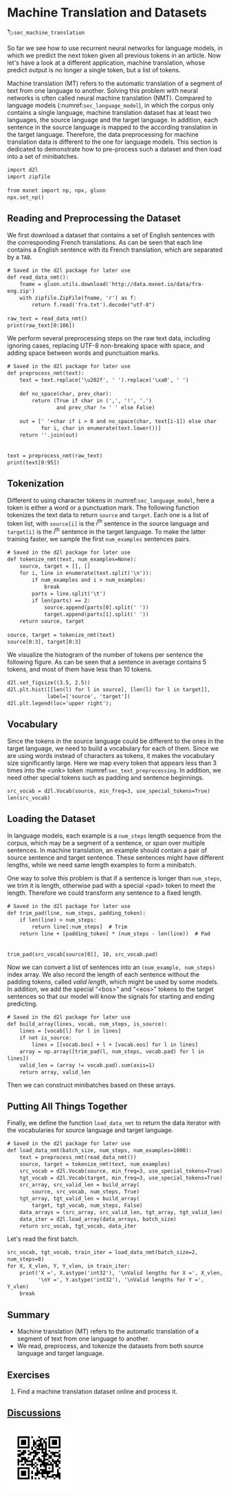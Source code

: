 # Machine Translation and Datasets
:label:`sec_machine_translation`

So far we see how to use recurrent neural networks for language models, in which we predict the next token given all previous tokens in an article. Now let's have a look at a different application, machine translation, whose predict output is no longer a single token, but a list of tokens. 

Machine translation (MT) refers to the automatic translation of a segment of text from one language to another. Solving this problem with neural networks is often called neural machine translation (NMT). Compared to language models (:numref:`sec_language_model`), in which the corpus only contains a single language, machine translation dataset has at least two languages, the source language and the target language. In addition, each sentence in the source language is mapped to the according translation in the target language. Therefore, the data preprocessing for machine translation data is different to the one for language models. This section is dedicated to demonstrate how to pre-process such a dataset and then load into a set of minibatches.

```{.python .input  n=1}
import d2l
import zipfile

from mxnet import np, npx, gluon
npx.set_np()
```

## Reading and Preprocessing the Dataset

We first download a dataset that contains a set of English sentences with the corresponding French translations. As can be seen that each line contains a English sentence with its French translation, which are separated by a `TAB`.

```{.python .input  n=8}
# Saved in the d2l package for later use
def read_data_nmt():
    fname = gluon.utils.download('http://data.mxnet.io/data/fra-eng.zip')
    with zipfile.ZipFile(fname, 'r') as f:
        return f.read('fra.txt').decode("utf-8")

raw_text = read_data_nmt()
print(raw_text[0:106])
```

We perform several preprocessing steps on the raw text data, including ignoring cases, replacing UTF-8 non-breaking space with space, and adding space between words and punctuation marks.

```{.python .input  n=11}
# Saved in the d2l package for later use
def preprocess_nmt(text):
    text = text.replace('\u202f', ' ').replace('\xa0', ' ')

    def no_space(char, prev_char):
        return (True if char in (',', '!', '.')
                and prev_char != ' ' else False)
    
    out = [' '+char if i > 0 and no_space(char, text[i-1]) else char
           for i, char in enumerate(text.lower())]
    return ''.join(out)


text = preprocess_nmt(raw_text)
print(text[0:95])
```

## Tokenization

Different to using character tokens in :numref:`sec_language_model`, here a token is either a word or a punctuation mark. The following function tokenizes the text data to return `source` and `target`. Each one is a list of token list, with `source[i]` is the $i^\mathrm{th}$ sentence in the source language and `target[i]` is the $i^\mathrm{th}$ sentence in the target language. To make the latter training faster, we sample the first `num_examples` sentences pairs.

```{.python .input  n=14}
# Saved in the d2l package for later use
def tokenize_nmt(text, num_examples=None):
    source, target = [], []
    for i, line in enumerate(text.split('\n')):
        if num_examples and i > num_examples:
            break
        parts = line.split('\t')
        if len(parts) == 2:
            source.append(parts[0].split(' '))
            target.append(parts[1].split(' '))
    return source, target

source, target = tokenize_nmt(text)
source[0:3], target[0:3]
```

We visualize the histogram of the number of tokens per sentence the following figure. As can be seen that a sentence in average contains 5 tokens, and most of them have less than 10 tokens.

```{.python .input  n=15}
d2l.set_figsize((3.5, 2.5))
d2l.plt.hist([[len(l) for l in source], [len(l) for l in target]],
             label=['source', 'target'])
d2l.plt.legend(loc='upper right');
```

## Vocabulary

Since the tokens in the source language could be different to the ones in the target language, we need to build a vocabulary for each of them. Since we are using words instead of characters  as tokens, it makes the vocabulary size significantly large. Here we map every token that appears less than 3 times into the &lt;unk&gt; token :numref:`sec_text_preprocessing`. In addition, we need other special tokens such as padding and sentence beginnings.

```{.python .input  n=16}
src_vocab = d2l.Vocab(source, min_freq=3, use_special_tokens=True)
len(src_vocab)
```

## Loading the Dataset

In language models, each example is a `num_steps` length sequence from the corpus, which may be a segment of a sentence, or span over multiple sentences. In machine translation, an example should contain a pair of source sentence and target sentence. These sentences might have different lengths, while we need same length examples to form a minibatch. 

One way to solve this problem is that if a sentence is longer than `num_steps`, we trim it is length, otherwise pad with a special &lt;pad&gt; token to meet the length. Therefore we could transform any sentence to a fixed length.

```{.python .input  n=11}
# Saved in the d2l package for later use
def trim_pad(line, num_steps, padding_token):
    if len(line) > num_steps:
        return line[:num_steps]  # Trim
    return line + [padding_token] * (num_steps - len(line))  # Pad


trim_pad(src_vocab[source[0]], 10, src_vocab.pad)
```

Now we can convert a list of sentences into an `(num_example, num_steps)` index array. We also record the length of each sentence without the padding tokens, called *valid length*, which might be used by some models. In addition, we add the special “&lt;bos&gt;” and “&lt;eos&gt;” tokens to the target sentences so that our model will know the signals for starting and ending predicting.

```{.python .input  n=12}
# Saved in the d2l package for later use
def build_array(lines, vocab, num_steps, is_source):
    lines = [vocab[l] for l in lines]
    if not is_source:
        lines = [[vocab.bos] + l + [vocab.eos] for l in lines]
    array = np.array([trim_pad(l, num_steps, vocab.pad) for l in lines])
    valid_len = (array != vocab.pad).sum(axis=1)
    return array, valid_len
```

Then we can construct minibatches based on these arrays. 

## Putting All Things Together

Finally, we define the function `load_data_nmt` to return the data iterator with the vocabularies for source language and target language.

```{.python .input  n=13}
# Saved in the d2l package for later use
def load_data_nmt(batch_size, num_steps, num_examples=1000):
    text = preprocess_nmt(read_data_nmt())
    source, target = tokenize_nmt(text, num_examples)
    src_vocab = d2l.Vocab(source, min_freq=3, use_special_tokens=True)
    tgt_vocab = d2l.Vocab(target, min_freq=3, use_special_tokens=True)
    src_array, src_valid_len = build_array(
        source, src_vocab, num_steps, True)
    tgt_array, tgt_valid_len = build_array(
        target, tgt_vocab, num_steps, False)
    data_arrays = (src_array, src_valid_len, tgt_array, tgt_valid_len)
    data_iter = d2l.load_array(data_arrays, batch_size)
    return src_vocab, tgt_vocab, data_iter
```

Let's read the first batch.

```{.python .input  n=14}
src_vocab, tgt_vocab, train_iter = load_data_nmt(batch_size=2, num_steps=8)
for X, X_vlen, Y, Y_vlen, in train_iter:
    print('X =', X.astype('int32'), '\nValid lengths for X =', X_vlen,
          '\nY =', Y.astype('int32'), '\nValid lengths for Y =', Y_vlen)
    break
```

## Summary

* Machine translation (MT) refers to the automatic translation of a segment of text from one language to another. 
* We read, preprocess, and tokenize the datasets from both source language and target language.


## Exercises

1. Find a machine translation dataset online and process it.


## [Discussions](https://discuss.mxnet.io/t/machine-translation/2396)

![](../img/qr_machine-translation.svg)

